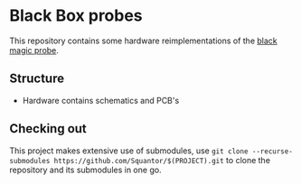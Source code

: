 # Black Box probes
This repository contains some hardware reimplementations of the [black magic probe](https://github.com/blacksphere/blackmagic/wiki).
## Structure
* Hardware contains schematics and PCB's
## Checking out
This project makes extensive use of submodules, use ```git clone --recurse-submodules https://github.com/Squantor/$(PROJECT).git``` to clone the repository and its submodules in one go.
